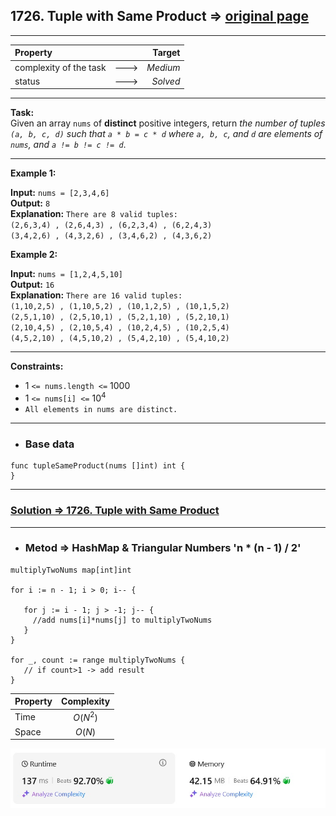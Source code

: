 ## 1726. Tuple with Same Product => [original page](https://leetcode.com/problems/tuple-with-same-product/description/ "https://leetcode.com/problems/tuple-with-same-product/description/")

---
| Property                |      |   Target |              
|:------------------------|:----:|---------:|
| complexity of the task  | ---> | _Medium_ |
| status                  | ---> | _Solved_ |

---
**Task:**  
Given an array `nums` of **distinct** positive integers, return _the number of tuples `(a, b, c, d)` such that `a * b = c * d` where `a, b, c`, and `d` are elements of `nums`, and `a != b != c != d`_.

---
**Example 1:**

**Input:** `nums = [2,3,4,6]`  
**Output:** `8`  
**Explanation:** `There are 8 valid tuples:`  
`(2,6,3,4) , (2,6,4,3) , (6,2,3,4) , (6,2,4,3)`  
`(3,4,2,6) , (4,3,2,6) , (3,4,6,2) , (4,3,6,2)`  

**Example 2:**

**Input:** `nums = [1,2,4,5,10]`  
**Output:** `16`  
**Explanation:** `There are 16 valid tuples:`  
`(1,10,2,5) , (1,10,5,2) , (10,1,2,5) , (10,1,5,2)`  
`(2,5,1,10) , (2,5,10,1) , (5,2,1,10) , (5,2,10,1)`  
`(2,10,4,5) , (2,10,5,4) , (10,2,4,5) , (10,2,5,4)`  
`(4,5,2,10) , (4,5,10,2) , (5,4,2,10) , (5,4,10,2)`  

---
**Constraints:**

   * $1$ `<= nums.length <=` $1000$
   * $1$ `<= nums[i] <=` $10^4$
   * `All elements in nums are distinct.`
 
---
* ### Base data

```Golang
func tupleSameProduct(nums []int) int {
}
```

---
### [Solution => 1726. Tuple with Same Product](https://github.com/Ekvo/Leetcode-problems/blob/main/Leetcode-Problems-List/1726-Tuple-with-Same-Product/leetcodeoneseventwosix.go "https://github.com/Ekvo/Leetcode-problems/blob/main/Leetcode-Problems-List/1726-Tuple-with-Same-Product/leetcodeoneseventwosix.go")

---
* ### Metod => HashMap & Triangular Numbers 'n * (n - 1) / 2'
```Golang
multiplyTwoNums map[int]int

for i := n - 1; i > 0; i-- {

   for j := i - 1; j > -1; j-- {
     //add nums[i]*nums[j] to multiplyTwoNums
   }
}

for _, count := range multiplyTwoNums {
   // if count>1 -> add result	
}
```
| Property | Complexity |              
|:---------|:----------:|
| Time     |  $O(N^2)$  |
| Space    |   $O(N)$   |

![submit](https://github.com/Ekvo/Leetcode-problems/blob/main/Leetcode-Problems-Submit-Screenshots/1726_Tuple_with_Same_Product.jpg)
